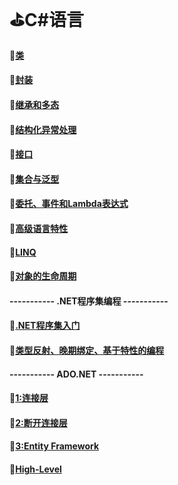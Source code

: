 # :golf:C#语言

#### :file_folder:[类](https://github.com/swordboyASS/Rear-end-Learing/blob/master/CSharp/%E6%96%87%E4%BB%B6/%E7%B1%BB.md)

#### :file_folder:[封装](https://github.com/swordboyASS/Rear-end-Learing/blob/master/CSharp/%E6%96%87%E4%BB%B6/%E5%B0%81%E8%A3%85.md)

#### :file_folder:[继承和多态](https://github.com/swordboyASS/Rear-end-Learing/blob/master/CSharp/%E6%96%87%E4%BB%B6/%E7%BB%A7%E6%89%BF%E5%92%8C%E5%A4%9A%E6%80%81.md)

#### :file_folder:[结构化异常处理](https://github.com/swordboyASS/Rear-end-Learing/blob/master/CSharp/%E6%96%87%E4%BB%B6/%E5%BC%82%E5%B8%B8%E5%A4%84%E7%90%86.md)

#### :file_folder:[接口](https://github.com/swordboyASS/Rear-end-Learing/blob/master/CSharp/%E6%96%87%E4%BB%B6/%E6%8E%A5%E5%8F%A3.md)

#### :file_folder:[集合与泛型](https://github.com/swordboyASS/Rear-end-Learing/edit/master/CSharp/%E6%96%87%E4%BB%B6/%E6%B3%9B%E5%9E%8B.md)

#### :file_folder:[委托、事件和Lambda表达式](https://github.com/swordboyASS/Rear-end-Learing/blob/master/CSharp/%E6%96%87%E4%BB%B6/%E5%A7%94%E6%89%98%EF%BC%8C%E4%BA%8B%E4%BB%B6%EF%BC%8CLambda.md)

#### :file_folder:[高级语言特性](https://github.com/swordboyASS/Rear-end-Learing/blob/master/CSharp/%E6%96%87%E4%BB%B6/%E9%AB%98%E7%BA%A7%E8%AF%AD%E8%A8%80%E7%89%B9%E6%80%A7.md)

#### :file_folder:[LINQ](https://github.com/swordboyASS/Rear-end-Learing/blob/master/CSharp/%E6%96%87%E4%BB%B6/LINQ.md)

#### :file_folder:[对象的生命周期](https://github.com/swordboyASS/Rear-end-Learing/blob/master/CSharp/%E6%96%87%E4%BB%B6/%E5%AF%B9%E8%B1%A1%E7%9A%84%E7%94%9F%E5%91%BD%E5%91%A8%E6%9C%9F.md)

####   ----------- .NET程序集编程 -----------

#### :file_folder:[.NET程序集入门](https://github.com/swordboyASS/Rear-end-Learing/blob/master/CSharp/%E6%96%87%E4%BB%B6/.NET%E7%A8%8B%E5%BA%8F%E9%9B%86%E5%85%A5%E9%97%A8.md)

#### :file_folder:[类型反射、晚期绑定、基于特性的编程](https://github.com/swordboyASS/Rear-end-Learing/blob/master/CSharp/%E6%96%87%E4%BB%B6/%E7%B1%BB%E5%9E%8B%E5%8F%8D%E5%B0%84.md)




####   ----------- ADO.NET -----------

#### :file_folder:[1:连接层](https://github.com/swordboyASS/Rear-end-Learing/blob/master/CSharp/%E6%96%87%E4%BB%B6/ADO.NET%E8%BF%9E%E6%8E%A5%E5%B1%82.md)

#### :file_folder:[2:断开连接层](https://github.com/swordboyASS/Rear-end-Learing/blob/master/CSharp/%E6%96%87%E4%BB%B6/ADO.NET%E6%96%AD%E5%BC%80%E8%BF%9E%E6%8E%A5%E5%B1%82.md)

#### :file_folder:[3:Entity Framework](https://github.com/swordboyASS/Rear-end-Learing/blob/master/CSharp/%E6%96%87%E4%BB%B6/ADO.NETEnityFramework.md)


#### :file_folder:[High-Level]()
